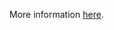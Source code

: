 More information [here](https://docs.prismacloud.io/en/enterprise-edition/policy-reference/aws-policies/aws-general-policies/bc-aws-340).
